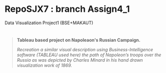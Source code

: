 # RepoSJX7 : branch Assign4_1
Data Visualization Project1 (BSE+MAKAUT)
#
>**Tableau based project on Napoleaon's Russian Campaign.**
>
>_Recreation a similar visual description using Business-Intelligence software (TABLEAU used here) the path of Napoleon’s troops over the Russia as was depicted by Charles Minard in his hand drawn visualization work of 1869._
